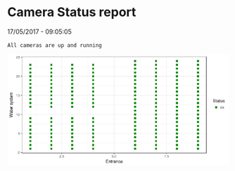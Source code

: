 Camera Status report
================
17/05/2017 - 09:05:05

    All cameras are up and running

![](camreport_files/figure-markdown_github/unnamed-chunk-2-1.png)
